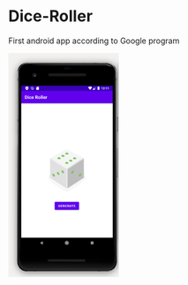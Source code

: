 # Dice-Roller
First android app according to Google program

<a href="url"><img src="https://github.com/johnzieman/Dice-Roller/blob/main/screenshots/Screenshot%20from%202021-02-04%2000-11-31.png" width="200" ></a>

